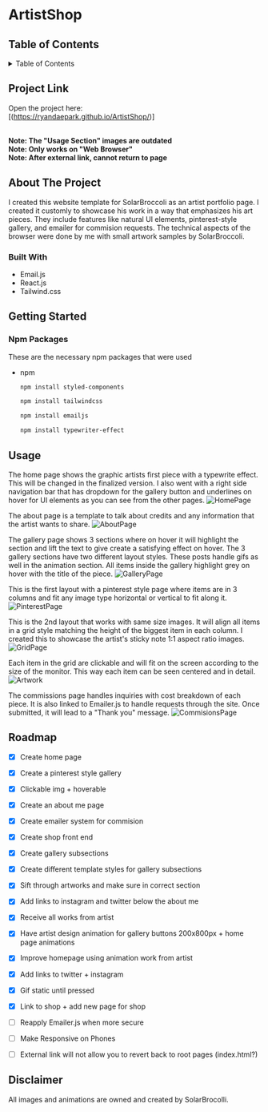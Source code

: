 # ArtistShop

<!-- TABLE OF CONTENTS -->
## Table of Contents

<details>
  <summary>Table of Contents</summary>
  <ol>
    <li>
      <a href="#project-link">Project Link</a>
    </li>
    <li>
      <a href="#about-the-project">About The Project</a>
      <ul>
        <li><a href="#built-with">Built With</a></li>
      </ul>
    </li>
    <li>
      <a href="#getting-started">Getting Started</a>
      <ul>
        <li><a href="#roadmap">Roadmap</a></li>
      </ul>
    </li>
    <li><a href="#usage">Usage</a></li>
    <li><a href="#disclaimer">Disclaimer</a></li>
  </ol>
</details>

<!-- PROJECT LINK -->
## Project Link

Open the project here: </br>
[(https://ryandaepark.github.io/ArtistShop/)]

</br>
<b> Note: The "Usage Section" images are outdated </b> 
</br>
<b> Note: Only works on "Web Browser" </b> 
</br>
<b> Note: After external link, cannot return to page </b> 

<!-- ABOUT THE PROJECT -->
## About The Project

I created this website template for SolarBroccoli as an artist portfolio page. I created it customly to showcase his work in a way that emphasizes his art pieces. They include features like natural UI elements, pinterest-style gallery, and emailer for commision requests. The technical aspects of the browser were done by me with small artwork samples by SolarBroccoli. 

### Built With

* Email.js
* React.js
* Tailwind.css


<!-- GETTING STARTED -->
## Getting Started

### Npm Packages
These are the necessary npm packages that were used

* npm
  ```sh
  npm install styled-components
  ```

  ```sh
  npm install tailwindcss
  ```

  ```sh
  npm install emailjs
  ```

  ```sh
  npm install typewriter-effect
  ```

<!-- USAGE EXAMPLES -->
## Usage
The home page shows the graphic artists first piece with a typewrite effect. This will be changed in the finalized version. I also went with a right side navigation bar that has dropdown for the gallery button and underlines on hover for UI elements as you can see from the other pages. 
![HomePage](https://github.com/ryandaepark/ArtistShop/assets/57121651/8c719149-2ed6-42d0-a454-c172a1928f90)
</br>

The about page is a template to talk about credits and any information that the artist wants to share. 
![AboutPage](https://github.com/ryandaepark/ArtistShop/assets/57121651/848d9f7f-f7e0-4fdf-98df-4150f2864a33)
</br>

The gallery page shows 3 sections where on hover it will highlight the section and lift the text to give create a satisfying effect on hover. The 3 gallery sections have two different layout styles. These posts handle gifs as well in the animation section. All items inside the gallery highlight grey on hover with the title of the piece. 
![GalleryPage](https://github.com/ryandaepark/ArtistShop/assets/57121651/f8c395d4-fbc8-4179-9449-68638796ebc5)
</br>

This is the first layout with a pinterest style page where items are in 3 columns and fit any image type horizontal or vertical to fit along it. 
![PinterestPage](https://github.com/ryandaepark/ArtistShop/assets/57121651/06ebead9-70a8-4418-a63d-88681e1966e8)
</br>

This is the 2nd layout that works with same size images. It will align all items in a grid style matching the height of the biggest item in each column. I created this to showcase the artist's sticky note 1:1 aspect ratio images. 
![GridPage](https://github.com/ryandaepark/ArtistShop/assets/57121651/e059c226-8f40-4d4b-9713-488227a5c364)
</br>

Each item in the grid are clickable and will fit on the screen according to the size of the monitor. This way each item can be seen centered and in detail. 
![Artwork](https://github.com/ryandaepark/ArtistShop/assets/57121651/c36e5ed5-cd02-4bf3-8a55-d95962268096)
</br>

The commissions page handles inquiries with cost breakdown of each piece. It is also linked to Emailer.js to handle requests through the site. Once submitted, it will lead to a "Thank you" message. 
![CommisionsPage](https://github.com/ryandaepark/ArtistShop/assets/57121651/e200819b-5bbe-40a1-bebd-fbffa7ca2f9a)
</br>

<!-- ROADMAP -->
## Roadmap

- [X] Create home page 
- [X] Create a pinterest style gallery 
- [X] Clickable img + hoverable
- [X] Create an about me page
- [X] Create emailer system for commision
- [X] Create shop front end
- [X] Create gallery subsections
- [X] Create different template styles for gallery subsections
- [X] Sift through artworks and make sure in correct section
- [X] Add links to instagram and twitter below the about me
- [X] Receive all works from artist
- [X] Have artist design animation for gallery buttons 200x800px  + home page animations
- [X] Improve homepage using animation work from artist 
- [X] Add links to twitter + instagram
- [X] Gif static until pressed
- [X] Link to shop + add new page for shop

- [ ] Reapply Emailer.js when more secure
- [ ] Make Responsive on Phones
- [ ] External link will not allow you to revert back to root pages (index.html?)

<!-- DISCLAIMER -->
## Disclaimer
All images and animations are owned and created by SolarBrocolli. 

